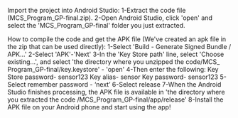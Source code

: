 Import the project into Android Studio:
1-Extract the code file (MCS_Program_GP-final.zip).
2-Open Android Studio, click 'open' and select the 'MCS_Program_GP-final' folder you just extracted.

How to compile the code and get the APK file (We've created an apk file in the zip that can be used directly): 
1-Select 'Build - Generate Signed Bundle / APK...'
2-Select 'APK'-'Next'
3-In the 'Key Store path' line, select 'Choose existing...', and select 'the directory where you unzipped the code/MCS_ Program_GP-final/key.keystore' - 'open'
4-Then enter the following:
Key Store password- sensor123
Key alias- sensor
Key password- sensor123
5-Select remember password - ‘next’
6-Select release
7-When the Android Studio finishes processing, the APK file is available in 'the directory where you extracted the code /MCS_Program_GP-final/app/release'
8-Install the APK file on your Android phone and start using the app!
